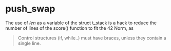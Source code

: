 # push_swap

The use of *len* as a variable of the struct t_stack is a hack
to reduce the number of lines of the score() function to fit
the 42 Norm, as

>Control structures (if, while..) must have braces, unless they contain a single line.
